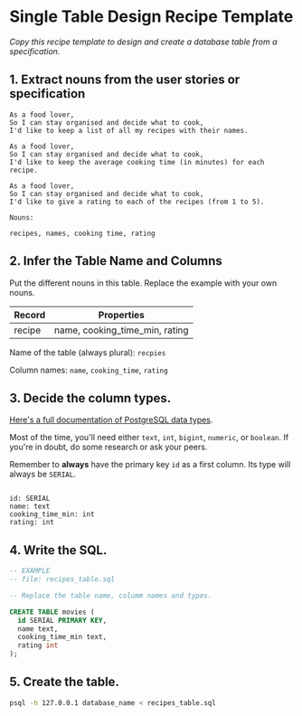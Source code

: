 # Single Table Design Recipe Template

_Copy this recipe template to design and create a database table from a specification._

## 1. Extract nouns from the user stories or specification

```
As a food lover,
So I can stay organised and decide what to cook,
I'd like to keep a list of all my recipes with their names.

As a food lover,
So I can stay organised and decide what to cook,
I'd like to keep the average cooking time (in minutes) for each recipe.

As a food lover,
So I can stay organised and decide what to cook,
I'd like to give a rating to each of the recipes (from 1 to 5).
```

```
Nouns:

recipes, names, cooking time, rating
```

## 2. Infer the Table Name and Columns

Put the different nouns in this table. Replace the example with your own nouns.

| Record | Properties                     |
| ------ | ------------------------------ |
| recipe | name, cooking_time_min, rating |

Name of the table (always plural): `recpies`

Column names: `name`, `cooking_time`, `rating`

## 3. Decide the column types.

[Here's a full documentation of PostgreSQL data types](https://www.postgresql.org/docs/current/datatype.html).

Most of the time, you'll need either `text`, `int`, `bigint`, `numeric`, or `boolean`. If you're in doubt, do some research or ask your peers.

Remember to **always** have the primary key `id` as a first column. Its type will always be `SERIAL`.

```

id: SERIAL
name: text
cooking_time_min: int
rating: int
```

## 4. Write the SQL.

```sql
-- EXAMPLE
-- file: recipes_table.sql

-- Replace the table name, columm names and types.

CREATE TABLE movies (
  id SERIAL PRIMARY KEY,
  name text,
  cooking_time_min text,
  rating int
);
```

## 5. Create the table.

```bash
psql -h 127.0.0.1 database_name < recipes_table.sql
```

<!-- BEGIN GENERATED SECTION DO NOT EDIT -->
